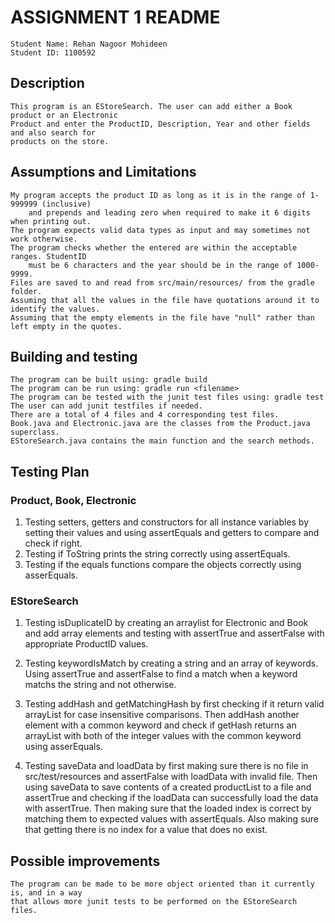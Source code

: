 # ASSIGNMENT 1 README
    Student Name: Rehan Nagoor Mohideen
    Student ID: 1100592

## Description
    This program is an EStoreSearch. The user can add either a Book product or an Electronic
    Product and enter the ProductID, Description, Year and other fields and also search for 
    products on the store.

## Assumptions and Limitations
    My program accepts the product ID as long as it is in the range of 1-999999 (inclusive) 
        and prepends and leading zero when required to make it 6 digits when printing out.
    The program expects valid data types as input and may sometimes not work otherwise.
    The program checks whether the entered are within the acceptable ranges. StudentID 
        must be 6 characters and the year should be in the range of 1000-9999.
    Files are saved to and read from src/main/resources/ from the gradle folder.
    Assuming that all the values in the file have quotations around it to identify the values.
    Assuming that the empty elements in the file have "null" rather than left empty in the quotes.

## Building and testing
    The program can be built using: gradle build
    The program can be run using: gradle run <filename>
    The program can be tested with the junit test files using: gradle test
    The user can add junit testfiles if needed.
    There are a total of 4 files and 4 corresponding test files.
    Book.java and Electronic.java are the classes from the Product.java superclass.
    EStoreSearch.java contains the main function and the search methods.

## Testing Plan

### Product, Book, Electronic
1. Testing setters, getters and constructors for all instance variables by setting their 
    values and using assertEquals and getters to compare and check if right.
2. Testing if ToString prints the string correctly using assertEquals.
3. Testing if the equals functions compare the objects correctly using asserEquals.

### EStoreSearch
1. Testing isDuplicateID by creating an arraylist for Electronic and Book and add array 
    elements and testing with assertTrue and assertFalse with appropriate ProductID values.

2. Testing keywordIsMatch by creating a string and an array of keywords. Using assertTrue 
    and assertFalse to find a match when a keyword matchs the string and not otherwise.

3. Testing addHash and getMatchingHash by first checking if it return valid arrayList for case 
    insensitive comparisons. Then addHash another element with a common keyword and 
    check if getHash returns an arrayList with both of the integer values with the 
    common keyword using asserEquals.

4. Testing saveData and loadData by first making sure there is no file in src/test/resources 
    and assertFalse with loadData with invalid file. Then using saveData to save contents of 
    a created productList to a file and assertTrue and checking if the loadData can 
    successfully load the data with assertTrue. Then making sure that the loaded index is 
    correct by matching them to expected values with assertEquals. Also making sure that 
    getting there is no index for a value that does no exist.

## Possible improvements
    The program can be made to be more object oriented than it currently is, and in a way 
    that allows more junit tests to be performed on the EStoreSearch files.
